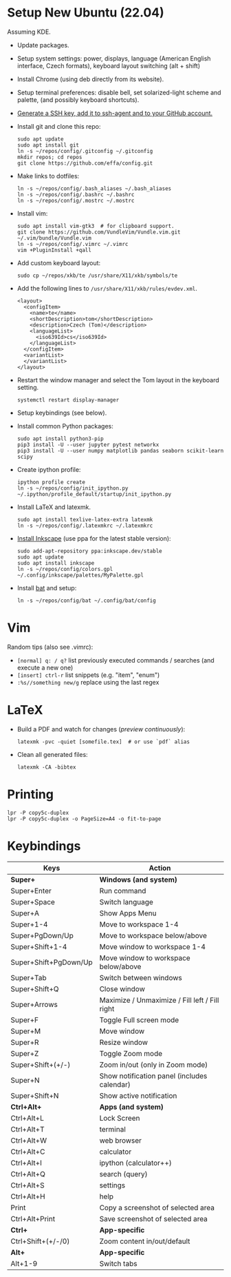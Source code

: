 # Setup New Ubuntu (22.04)

Assuming KDE.

* Update packages.

* Setup system settings:
  power,
  displays,
  language (American English interface, Czech formats),
  keyboard layout switching (alt + shift)

* Install Chrome (using deb directly from its website).

* Setup terminal preferences:
  disable bell, set solarized-light scheme and palette,
  (and possibly keyboard shortcuts).

* [Generate a SSH key, add it to ssh-agent and to your GitHub account.](https://docs.github.com/en/authentication/connecting-to-github-with-ssh/generating-a-new-ssh-key-and-adding-it-to-the-ssh-agent)

* Install git and clone this repo:

      sudo apt update
      sudo apt install git
      ln -s ~/repos/config/.gitconfig ~/.gitconfig
      mkdir repos; cd repos
      git clone https://github.com/effa/config.git

* Make links to dotfiles:

      ln -s ~/repos/config/.bash_aliases ~/.bash_aliases
      ln -s ~/repos/config/.bashrc ~/.bashrc
      ln -s ~/repos/config/.mostrc ~/.mostrc

* Install vim:

      sudo apt install vim-gtk3  # for clipboard support.
      git clone https://github.com/VundleVim/Vundle.vim.git ~/.vim/bundle/Vundle.vim
      ln -s ~/repos/config/.vimrc ~/.vimrc
      vim +PluginInstall +qall

* Add custom keyboard layout:

      sudo cp ~/repos/xkb/te /usr/share/X11/xkb/symbols/te

* Add the following lines to `/usr/share/X11/xkb/rules/evdev.xml`.

      <layout>
        <configItem>
          <name>te</name>
          <shortDescription>tom</shortDescription>
          <description>Czech (Tom)</description>
          <languageList>
            <iso639Id>cs</iso639Id>
          </languageList>
        </configItem>
        <variantList>
        </variantList>
      </layout>

* Restart the window manager and select the Tom layout in the keyboard setting.

      systemctl restart display-manager

* Setup keybindings (see below).

* Install common Python packages:

      sudo apt install python3-pip
      pip3 install -U --user jupyter pytest networkx
      pip3 install -U --user numpy matplotlib pandas seaborn scikit-learn scipy

* Create ipython profile:

      ipython profile create
      ln -s ~/repos/config/init_ipython.py ~/.ipython/profile_default/startup/init_ipython.py

* Install LaTeX and latexmk.

      sudo apt install texlive-latex-extra latexmk
      ln -s ~/repos/config/.latexmkrc ~/.latexmkrc

* [Install Inkscape](https://wiki.inkscape.org/wiki/Installing_Inkscape) (use ppa for the latest stable version):

      sudo add-apt-repository ppa:inkscape.dev/stable
      sudo apt update
      sudo apt install inkscape
      ln -s ~/repos/config/colors.gpl ~/.config/inkscape/palettes/MyPalette.gpl


* Install [bat](https://github.com/sharkdp/bat) and setup:

      ln -s ~/repos/config/bat ~/.config/bat/config

# Vim

Random tips (also see .vimrc):
* `[normal] q: / q?` list previously executed commands / searches (and execute a new one)
* `[insert] ctrl-r` list snippets (e.g. "item", "enum")
* `:%s//something new/g` replace using the last regex


# LaTeX

* Build a PDF and watch for changes (*preview continuously*):

      latexmk -pvc -quiet [somefile.tex]  # or use `pdf` alias

* Clean all generated files:

      latexmk -CA -bibtex

# Printing

    lpr -P copy5c-duplex
    lpr -P copy5c-duplex -o PageSize=A4 -o fit-to-page

# Keybindings


Keys | Action
--- | ---
**Super+**            | **Windows (and system)**
Super+Enter           | Run command
Super+Space           | Switch language
Super+A               | Show Apps Menu
Super+1-4             | Move to workspace 1-4
Super+PgDown/Up       | Move to workspace below/above
Super+Shift+1-4       | Move window to workspace 1-4
Super+Shift+PgDown/Up | Move window to workspace below/above
Super+Tab             | Switch between windows
Super+Shift+Q         | Close window
Super+Arrows          | Maximize / Unmaximize / Fill left / Fill right
Super+F               | Toggle Full screen mode
Super+M               | Move window
Super+R               | Resize window
Super+Z               | Toggle Zoom mode
Super+Shift+(+/-)     | Zoom in/out (only in Zoom mode)
Super+N               | Show notification panel (includes calendar)
Super+Shift+N         | Show active notification
**Ctrl+Alt+**         | **Apps (and system)**
Ctrl+Alt+L            | Lock Screen
Ctrl+Alt+T            | terminal
Ctrl+Alt+W            | web browser
Ctrl+Alt+C            | calculator
Ctrl+Alt+I            | ipython (calculator++)
Ctrl+Alt+Q            | search (query)
Ctrl+Alt+S            | settings
Ctrl+Alt+H            | help
Print                 | Copy a screenshot of selected area
Ctrl+Alt+Print        | Save screenshot of selected area
**Ctrl+**             | **App-specific**
Ctrl+Shift+(+/-/0)    | Zoom content in/out/default
**Alt+**              | **App-specific**
Alt+1-9               | Switch tabs
